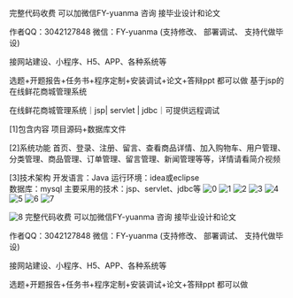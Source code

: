 完整代码收费 可以加微信FY-yuanma 咨询 接毕业设计和论文

作者QQ：3042127848 微信：FY-yuanma (支持修改、 部署调试、 支持代做毕设)

接网站建设、小程序、H5、APP、各种系统等

选题+开题报告+任务书+程序定制+安装调试+论文+答辩ppt 都可以做
基于jsp的在线鲜花商城管理系统

在线鲜花商城管理系统｜jsp| servlet | jdbc｜可提供远程调试

[1]包含内容
项目源码+数据库文件

[2]系统功能
首页、登录、注册、留言、查看商品详情、加入购物车、用户管理、分类管理、商品管理、订单管理、留言管理、新闻管理等等，详情请看简介视频

[3]技术架构
开发语言：Java
运行环境：idea或eclipse  
数据库：mysql
主要采用的技术：jsp、servlet、jdbc等
![0](https://github.com/Good-Night-Unicorn/Servlet-JSP_Online-flower-mall-management-system/assets/84435241/99f7f23f-dd5b-42a3-b5c0-0180c80c0cca)
![1](https://github.com/Good-Night-Unicorn/Servlet-JSP_Online-flower-mall-management-system/assets/84435241/ed0108db-8805-4d44-8d3c-1d094d98f90c)
![2](https://github.com/Good-Night-Unicorn/Servlet-JSP_Online-flower-mall-management-system/assets/84435241/03c24637-6ad2-4e58-a250-c99a4b7c2622)
![3](https://github.com/Good-Night-Unicorn/Servlet-JSP_Online-flower-mall-management-system/assets/84435241/c48826bc-c9ce-4467-9683-42cbe5098e07)
![4](https://github.com/Good-Night-Unicorn/Servlet-JSP_Online-flower-mall-management-system/assets/84435241/61063f27-3ee0-40ac-9ef8-db5dce1838b0)
![5](https://github.com/Good-Night-Unicorn/Servlet-JSP_Online-flower-mall-management-system/assets/84435241/692fd743-0098-4c06-af1f-c747bcffd88d)
![6](https://github.com/Good-Night-Unicorn/Servlet-JSP_Online-flower-mall-management-system/assets/84435241/b7b878a3-a36c-4bfa-9e59-522b06c50ce8)
![7](https://github.com/Good-Night-Unicorn/Servlet-JSP_Online-flower-mall-management-system/assets/84435241/c611b5de-1094-4116-a83f-27331b6c8f1f)

![8](https://github.com/Good-Night-Unicorn/Servlet-JSP_Online-flower-mall-management-system/assets/84435241/84c96d36-9e6d-4e07-b77d-9bcf8f56145c)
完整代码收费 可以加微信FY-yuanma 咨询 接毕业设计和论文

作者QQ：3042127848 微信：FY-yuanma (支持修改、 部署调试、 支持代做毕设)

接网站建设、小程序、H5、APP、各种系统等

选题+开题报告+任务书+程序定制+安装调试+论文+答辩ppt 都可以做
